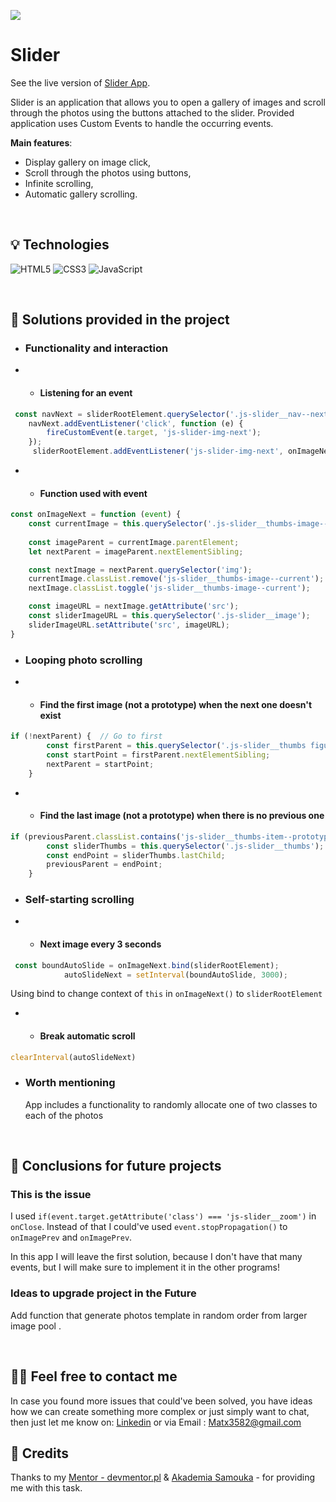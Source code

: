 
![](./assets/img/img1.png)

# Slider

See the live version of [Slider App](https://mateuszsuplewski.github.io/JS-Slider/).

Slider is an application that allows you to open a gallery of images and scroll through the photos using the buttons attached to the slider. 
Provided application uses Custom Events to handle the occurring events.

**Main features**:
- Display gallery on image click,
- Scroll through the photos using buttons,
- Infinite scrolling,
- Automatic gallery scrolling.

&nbsp;
 
## 💡 Technologies
![HTML5](https://img.shields.io/badge/html5-%23E34F26.svg?style=for-the-badge&logo=html5&logoColor=white)
![CSS3](https://img.shields.io/badge/css3-%231572B6.svg?style=for-the-badge&logo=css3&logoColor=white)
![JavaScript](https://img.shields.io/badge/javascript-%23323330.svg?style=for-the-badge&logo=javascript&logoColor=%23F7DF1E)


&nbsp;
 
## 🤔 Solutions provided in the project

- ### Functionality and interaction
- - #### Listening for an event
```javascript
 const navNext = sliderRootElement.querySelector('.js-slider__nav--next');
    navNext.addEventListener('click', function (e) {
        fireCustomEvent(e.target, 'js-slider-img-next');
    });
     sliderRootElement.addEventListener('js-slider-img-next', onImageNext);
```
- - #### Function used with event
```javascript
const onImageNext = function (event) {
    const currentImage = this.querySelector('.js-slider__thumbs-image--current');
    
    const imageParent = currentImage.parentElement;
    let nextParent = imageParent.nextElementSibling;

    const nextImage = nextParent.querySelector('img');
    currentImage.classList.remove('js-slider__thumbs-image--current');
    nextImage.classList.toggle('js-slider__thumbs-image--current');

    const imageURL = nextImage.getAttribute('src');
    const sliderImageURL = this.querySelector('.js-slider__image');
    sliderImageURL.setAttribute('src', imageURL);
}
```
* ### Looping photo scrolling
- - #### Find the first image (not a prototype) when the next one doesn't exist
```javascript
if (!nextParent) {  // Go to first
        const firstParent = this.querySelector('.js-slider__thumbs figure');
        const startPoint = firstParent.nextElementSibling;
        nextParent = startPoint;
    }
```
 - - #### Find the last image (not a prototype) when there is no previous one
```javascript
if (previousParent.classList.contains('js-slider__thumbs-item--prototype')) {  // Go to last
        const sliderThumbs = this.querySelector('.js-slider__thumbs');
        const endPoint = sliderThumbs.lastChild;
        previousParent = endPoint;
    }
```
- ### Self-starting scrolling
- - #### Next image every 3 seconds
```javascript
 const boundAutoSlide = onImageNext.bind(sliderRootElement);
            autoSlideNext = setInterval(boundAutoSlide, 3000);
```
Using bind to change context of `this` in `onImageNext()` to `sliderRootElement`
- - #### Break automatic scroll 
 ```javascript
 clearInterval(autoSlideNext)
 ```
- ### Worth mentioning
  App includes a functionality to randomly allocate one of two classes to each of the photos

&nbsp;

## 💭 Conclusions for future projects


### This is the issue
I used `if(event.target.getAttribute('class') === 'js-slider__zoom')` in `onClose`. Instead of that I could've used `event.stopPropagation()` to `onImagePrev` and `onImagePrev`.

In this app I will leave the first solution, because I don't have that many events, but I will make sure to implement it in the other programs!


### Ideas to upgrade project in the Future
Add function that generate photos template in random order from larger image pool .

&nbsp;

## 🙋‍♂️ Feel free to contact me
In case you found more issues that could've been solved, you have ideas how we can create something more complex or just simply want to chat, then just let me know on:
[Linkedin](https://www.linkedin.com/in/mateusz-suplewski-705017227/) or via Email : Matx3582@gmail.com
&nbsp;

## 👏 Credits
Thanks to my [Mentor - devmentor.pl](https://devmentor.pl/) & [Akademia Samouka](https://akademiasamouka.pl/) - for providing me with this task.


&nbsp;